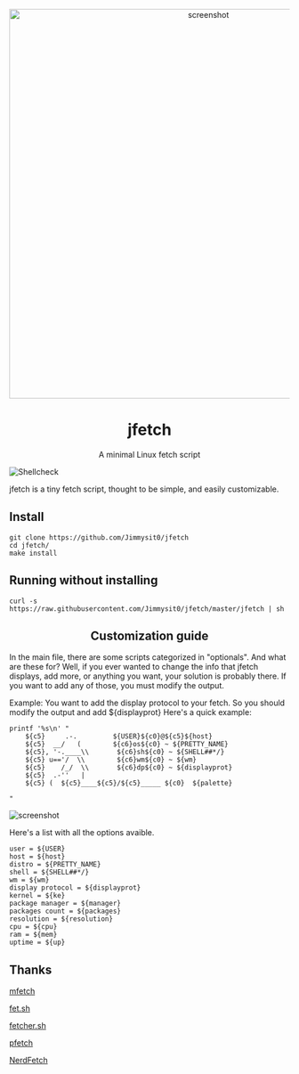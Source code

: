 <p align="center"><img alt="screenshot" src="https://media.discordapp.net/attachments/743573851685912629/784142204746465310/jfetch1.png?width=1920&height=1080" width="700px"></p>
<h1 align="center">jfetch</h1>
<p align="center">A minimal Linux fetch script</p>

![Shellcheck](https://github.com/depsterr/mfetch/workflows/Shellcheck/badge.svg)

jfetch is a tiny fetch script, thought to be simple, and easily customizable.

## Install
```
git clone https://github.com/Jimmysit0/jfetch
cd jfetch/
make install
```

## Running without installing 
```
curl -s https://raw.githubusercontent.com/Jimmysit0/jfetch/master/jfetch | sh
```

<h2 align="center">Customization guide</h2>

In the main file, there are some scripts categorized in "optionals". And what are these for? Well, if you ever wanted to change the info that jfetch displays, add more, or anything you want, your solution is probably there. If you want to add any of those, you must modify the output.

Example: You want to add the display protocol to your fetch. So you should modify the output and add ${displayprot}
Here's a quick example:

```
printf '%s\n' "
    ${c5}     .-.         ${USER}${c0}@${c5}${host}
    ${c5}  __/   (        ${c6}os${c0} ~ ${PRETTY_NAME}
    ${c5}, '-.____\\       ${c6}sh${c0} ~ ${SHELL##*/}
    ${c5} u=='/  \\        ${c6}wm${c0} ~ ${wm}
    ${c5}    /_/  \\       ${c6}dp${c0} ~ ${displayprot}
    ${c5}  .-''   |       
    ${c5} (  ${c5}____${c5}/${c5}_____ ${c0}  ${palette}
    
"
```
![screenshot](https://media.discordapp.net/attachments/743573851685912629/784439716513841152/unknown.png)

Here's a list with all the options avaible.

```
user = ${USER}
host = ${host}
distro = ${PRETTY_NAME}
shell = ${SHELL##*/}
wm = ${wm}
display protocol = ${displayprot}
kernel = ${ke}
package manager = ${manager}
packages count = ${packages}
resolution = ${resolution}
cpu = ${cpu}
ram = ${mem}
uptime = ${up}
```
## Thanks 

[mfetch](https://github.com/depsterr/mfetch)

[fet.sh](https://github.com/6gk/fet.sh)

[fetcher.sh](https://github.com/unixporn/trup/blob/master/fetcher.sh)

[pfetch](https://github.com/dylanaraps/pfetch)

[NerdFetch](https://github.com/ThatOneCalculator/NerdFetch)
